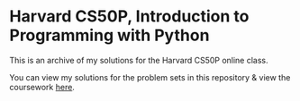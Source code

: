 # Harvard CS50P, Introduction to Programming with Python

This is an archive of my solutions for the Harvard CS50P online class.

You can view my solutions for the problem sets in this repository & view the coursework [here](https://cs50.harvard.edu/python/2022/).
